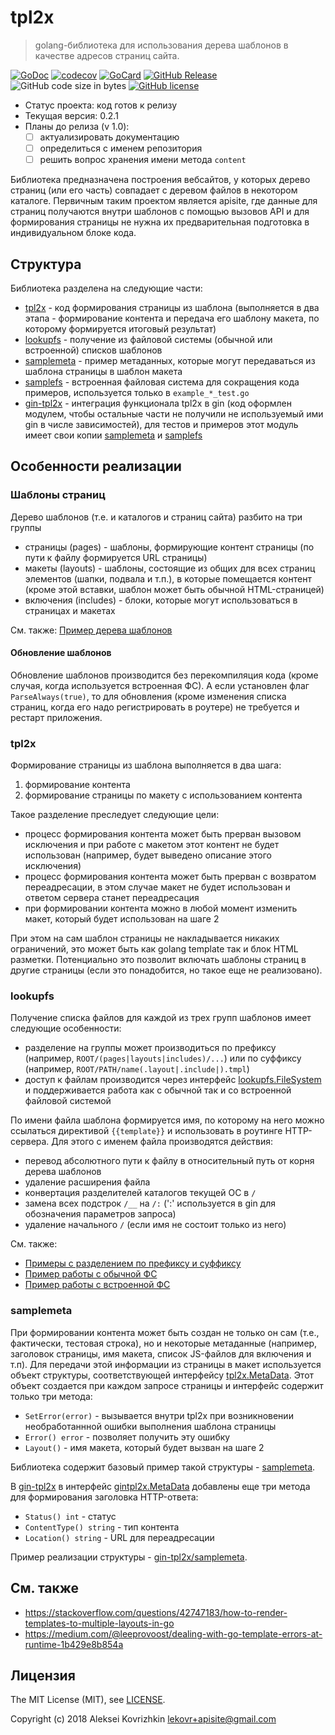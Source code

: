 # tpl2x
> golang-библиотека для использования дерева шаблонов в качестве адресов страниц сайта.

[![GoDoc][gd1]][gd2]
 [![codecov][cc1]][cc2]
 [![GoCard][gc1]][gc2]
 [![GitHub Release][gr1]][gr2]
 ![GitHub code size in bytes][sz]
 [![GitHub license][gl1]][gl2]

[cc1]: https://codecov.io/gh/apisite/tpl2x/branch/master/graph/badge.svg
[cc2]: https://codecov.io/gh/apisite/tpl2x
[gd1]: https://godoc.org/github.com/apisite/tpl2x?status.svg
[gd2]: https://godoc.org/github.com/apisite/tpl2x
[gc1]: https://goreportcard.com/badge/github.com/apisite/tpl2x
[gc2]: https://goreportcard.com/report/github.com/apisite/tpl2x
[gr1]: https://img.shields.io/github/release-pre/apisite/tpl2x.svg
[gr2]: https://github.com/apisite/tpl2x/releases
[sz]: https://img.shields.io/github/languages/code-size/apisite/tpl2x.svg
[gl1]: https://img.shields.io/github/license/apisite/tpl2x.svg
[gl2]: LICENSE

* Статус проекта: код готов к релизу
* Текущая версия: 0.2.1
* Планы до релиза (v 1.0):
  * [ ] актуализировать документацию
  * [ ] определиться с именем репозитория
  * [ ] решить вопрос хранения имени метода `content` 

Библиотека предназначена построения вебсайтов, у которых дерево страниц (или его часть) совпадает с деревом файлов в некотором каталоге. Первичным таким проектом является apisite, где данные для страниц получаются внутри шаблонов с помощью вызовов API и для формирования страницы не нужна их предварительная подготовка в индивидуальном блоке кода.

## Структура

Библиотека разделена на следующие части:

* [tpl2x](TODO) - код формирования страницы из шаблона (выполняется в два этапа - формирование контента и передача его шаблону макета, по которому формируется итоговый результат)
* [lookupfs](TODO) - получение из файловой системы (обычной или встроенной) списков шаблонов
* [samplemeta](TODO) - пример метаданных, которые могут передаваться из шаблона страницы в шаблон макета
* [samplefs](TODO) - встроенная файловая система для сокращения кода примеров, используется только в `example_*_test.go` 
* [gin-tpl2x](TODO) - интеграция функционала tpl2x в gin (код оформлен модулем, чтобы остальные части не получили не используемый ими gin  в числе зависимостей), для тестов и примеров этот модуль имеет свои копии [samplemeta](TODO) и [samplefs](TODO)

## Особенности реализации

### Шаблоны страниц

Дерево шаблонов (т.е. и каталогов и страниц сайта) разбито на три группы

* страницы (pages) - шаблоны, формирующие контент страницы (по пути к файлу формируется URL страницы)
* макеты (layouts) - шаблоны, состоящие из общих для всех страниц элементов (шапки, подвала и т.п.), в которые помещается контент (кроме этой вставки, шаблон может быть обычной HTML-страницей)
* включения (includes) - блоки, которые могут использоваться в страницах и макетах

См. также: [Пример дерева шаблонов](tree/master/gin-tpl2x/testdata)

#### Обновление шаблонов

Обновление шаблонов производится без перекомпиляция кода (кроме случая, когда используется встроенная ФС). А если установлен флаг `ParseAlways(true)`, то для обновления (кроме изменения списка страниц, когда его надо регистрировать в роутере) не требуется и рестарт приложения.

### tpl2x 

Формирование страницы из шаблона выполняется в два шага:
1. формирование контента 
2. формирование страницы по макету с использованием контента

Такое разделение преследует следующие цели:

* процесс формирования контента может быть прерван вызовом исключения и при работе с макетом этот контент не будет использован (например, будет выведено описание этого исключения)
* процесс формирования контента может быть прерван с возвратом переадресации, в этом случае макет не будет использован и ответом сервера станет переадресация
* при формировании контента можно в любой момент изменить макет, который будет использован на шаге 2 

При этом на сам шаблон страницы не накладывается никаких ограничений, это может быть как golang template так и блок HTML разметки. Потенциально это позволит включать шаблоны страниц в другие страницы (если это понадобится, но такое еще не реализовано).

### lookupfs

Получение списка файлов для каждой из трех групп шаблонов имеет следующие особенности:

* разделение на группы может производиться по префиксу (например, `ROOT/(pages|layouts|includes)/...`) или по суффиксу (например, `ROOT/PATH/name(.layout|.include|).tmpl`)
* доступ к файлам производится через интерфейс [lookupfs.FileSystem](https://godoc.org/github.com/apisite/tpl2x/lookupfs#FileSystem) и поддерживается работа как с обычной так и со встроенной файловой системой

По имени файла шаблона формируется имя, по которому на него можно ссылаться директивой `{{template}}` и использовать в роутинге HTTP-сервера. Для этого с именем файла производятся действия:

* перевод абсолютного пути к файлу в относительный путь от корня дерева шаблонов
* удаление расширения файла
* конвертация разделителей каталогов текущей ОС в `/`
* замена всех подстрок `/__` на `/:` (':' используется в gin для обозначения параметров запроса)
* удаление начального `/` (если имя не состоит только из него)

См. также:

* [Примеры с разделением по префиксу и суффиксу](lookupfs/example_test.go)
* [Пример работы с обычной ФС](blob/master/example_http_test.go)
* [Пример работы с встроенной ФС](blob/master/tpl2x_test.go)

### samplemeta

При формировании контента может быть создан не только он сам (т.е., фактически, тестовая строка), но и некоторые метаданные (например, заголовок страницы, имя макета, список JS-файлов для включения и т.п). Для передачи этой информации из страницы в макет используется объект структуры, соответствующей интерфейсу [tpl2x.MetaData](https://godoc.org/github.com/apisite/tpl2x#MetaData). Этот объект создается при каждом запросе страницы и интерфейс содержит только три метода:

* `SetError(error)` - вызывается внутри tpl2x при возникновении необработаннной ошибки выполнения шаблона страницы
* `Error() error` - позволяет получить эту ошибку
* `Layout()` - имя макета, который будет вызван на шаге 2

Библиотека содержит базовый пример такой структуры - [samplemeta]().

В [gin-tpl2x](TODO) в интерфейс [gintpl2x.MetaData](https://godoc.org/github.com/apisite/tpl2x/gin-tpl2x#MetaData) добавлены еще три метода для формирования заголовка HTTP-ответа:

* `Status() int` - статус
* `ContentType() string` - тип контента
* `Location() string` - URL для переадресации
 
Пример реализации структуры - [gin-tpl2x/samplemeta](TODO).

## См. также

* https://stackoverflow.com/questions/42747183/how-to-render-templates-to-multiple-layouts-in-go
* https://medium.com/@leeprovoost/dealing-with-go-template-errors-at-runtime-1b429e8b854a

##  Лицензия

The MIT License (MIT), see [LICENSE](LICENSE).

Copyright (c) 2018 Aleksei Kovrizhkin <lekovr+apisite@gmail.com>
